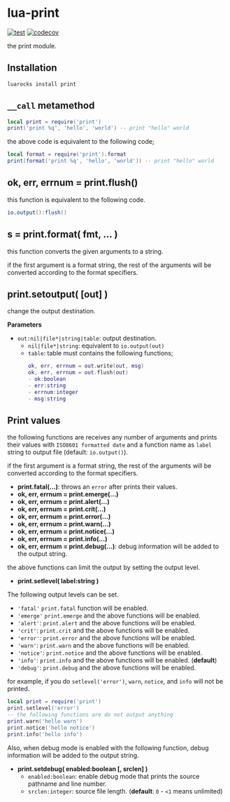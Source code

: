 # lua-print

[![test](https://github.com/mah0x211/lua-print/actions/workflows/test.yml/badge.svg)](https://github.com/mah0x211/lua-print/actions/workflows/test.yml)
[![codecov](https://codecov.io/gh/mah0x211/lua-print/branch/master/graph/badge.svg)](https://codecov.io/gh/mah0x211/lua-print)


the print module.


## Installation

```
luarocks install print
```


## `__call` metamethod

```lua
local print = require('print')
print('print %q', 'hello', 'world') -- print "hello" world
```

the above code is equivalent to the following code;

```lua
local format = require('print').format
print(format('print %q', 'hello', 'world')) -- print "hello" world
```


## ok, err, errnum = print.flush()

this function is equivalent to the following code.

```lua
io.output():flush()
```


## s = print.format( fmt, ... )

this function converts the given arguments to a string.

if the first argument is a format string, the rest of the arguments will be converted according to the format specifiers.


## print.setoutput( [out] )

change the output destination.

**Parameters**

- `out:nil|file*|string|table`: output destination.
    - `nil|file*|string`: equivalent to `io.output(out)`
    - `table`: table must contains the following functions;
      ```lua
      ok, err, errnum = out.write(out, msg)
      ok, err, errnum = out.flush(out)
      - ok:boolean
      - err:string
      - errnum:integer
      - msg:string
      ```


## Print values

the following functions are receives any number of arguments and prints their values with `ISO8601 formatted date` and a function name as `label` string to output file (default: `io.output()`).

if the first argument is a format string, the rest of the arguments will be converted according to the format specifiers.

- **print.fatal(...)**: throws an `error` after prints their values.
- **ok, err, errnum = print.emerge(...)**
- **ok, err, errnum = print.alert(...)**
- **ok, err, errnum = print.crit(...)**
- **ok, err, errnum = print.error(...)**
- **ok, err, errnum = print.warn(...)**
- **ok, err, errnum = print.notice(...)**
- **ok, err, errnum = print.info(...)**
- **ok, err, errnum = print.debug(...)**: debug information will be added to the output string.

the above functions can limit the output by setting the output level.

- **print.setlevel( label:string )**

The following output levels can be set.

- `'fatal'` `print.fatal` function will be enabled.
- `'emerge'` `print.emerge` and the above functions will be enabled.
- `'alert'`: `print.alert` and the above functions will be enabled.
- `'crit'`: `print.crit` and the above functions will be enabled.
- `'error'`: `print.error` and the above functions will be enabled.
- `'warn'`: `print.warn` and the above functions will be enabled.
- `'notice'`: `print.notice` and the above functions will be enabled.
- `'info'`: `print.info` and the above functions will be enabled. (**default**)
- `'debug'`: `print.debug` and the above functions will be enabled.

for example, if you do `setlevel('error')`, `warn`, `notice`, and `info` will not be printed.

```lua
local print = require('print')
print.setlevel('error')
-- the following functions are do not output anything
print.warn('hello warn')
print.notice('hello notice')
print.info('hello info')
```

Also, when debug mode is enabled with the following function, debug information will be added to the output string.

- **print.setdebug( enabled:boolean [, srclen] )**  
    - `enabled:boolean`: enable debug mode that prints the source pathname and line number.
    - `srclen:integer`: source file length. (**default**: `0` - `<1` means unlimited)


